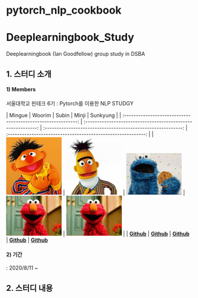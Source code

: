 # pytorch_nlp_cookbook

# Deeplearningbook_Study
Deeplearningbook (Ian Goodfellow) group study in DSBA

## 1. 스터디 소개

#### 1) Members

서울대학교 핀테크 6기 
: Pytorch를 이용한 NLP STUDGY

|                           Mingue                            |                           Woorim                           |                           Subin                           |                           Minji                            |                           Sunkyung                            |
| :----------------------------------------------------------: | :----------------------------------------------------------: | :----------------------------------------------------------: | :----------------------------------------------------------: |
| <img src="https://github.com/yukyunglee/Deeplearningbook_Study/blob/0e83b0f637de8f7a632794f044f7620d175e33c6/img/ernie.jpeg" width=150px> | <img src="https://github.com/yukyunglee/Deeplearningbook_Study/blob/0e83b0f637de8f7a632794f044f7620d175e33c6/img/bert.jpeg" width=150px> | <img src="https://github.com/yukyunglee/Deeplearningbook_Study/blob/0e83b0f637de8f7a632794f044f7620d175e33c6/img/cookie.jpeg" width=150px> | <img src="https://github.com/yukyunglee/Deeplearningbook_Study/blob/0e83b0f637de8f7a632794f044f7620d175e33c6/img/elmo.jpeg" width=150px> | <img src="https://github.com/yukyunglee/Deeplearningbook_Study/blob/0e83b0f637de8f7a632794f044f7620d175e33c6/img/elmo.jpeg" width=150px> |
|         **[Github](https://github.com/skkumin)**          |        **[Github](https://github.com/eva268)**         |           **[Github](https://github.com/subinchang)**            |          **[Github](https://github.com/MANMANJIJI)**           |        **[Github](https://github.com/mongshil)**         

#### 2) 기간

: 2020/8/11 ~


## 2. 스터디 내용

